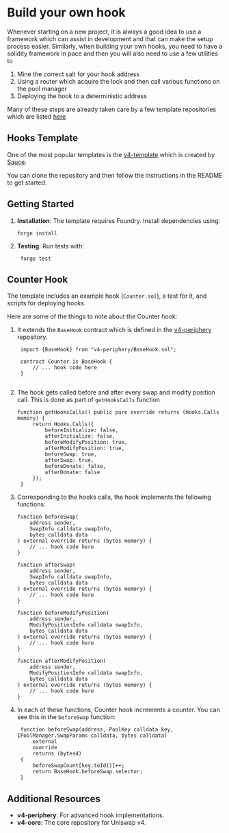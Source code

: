 # Build your own hook
Whenever starting on a new project, it is always a good idea to use a framework which can assist in development and
that can make the setup process easier. Similarly, when building your own hooks, you need to have a solidity framework
in pace and then you will also need to use a few utilities to 
1) Mine the correct salt for your hook address
2) Using a router which acquire the lock and then call various functions on the pool manager
3) Deploying the hook to a deterministic address

Many of these steps are already taken care by a few template repositories which are listed [here](https://uniswaphooks.com/components/hooks/templates)

## Hooks Template 
One of the most popular templates is the [v4-template](https://github.com/uniswapfoundation/v4-template) which is 
created by [Sauce](https://github.com/saucepoint).

You can clone the repository and then follow the instructions in the README to get started.

## Getting Started
1. **Installation**: The template requires Foundry. Install dependencies using:
   ```
   forge install
   ```
2. **Testing**: Run tests with:
   ```
    forge test
   ```
## Counter Hook
The template includes an example hook (`Counter.sol`), a test for it, and scripts for deploying hooks.

Here are some of the things to note about the Counter hook:

1. It extends the `BaseHook` contract which is defined in the [v4-periphery](https://github.com/Uniswap/v4-periphery/blob/main/contracts/BaseHook.sol) repository.
   ```solidity
    import {BaseHook} from "v4-periphery/BaseHook.sol";
    
    contract Counter is BaseHook {
        // ... hook code here
    }
      
   ```
2. The hook gets called before and after every swap and modify position call. This is done as part of `getHooksCalls` function

   ```solidity
   function getHooksCalls() public pure override returns (Hooks.Calls memory) {
        return Hooks.Calls({
            beforeInitialize: false,
            afterInitialize: false,
            beforeModifyPosition: true,
            afterModifyPosition: true,
            beforeSwap: true,
            afterSwap: true,
            beforeDonate: false,
            afterDonate: false
        });
    }
   ```

3. Corresponding to the hooks calls, the hook implements the following functions:
    ```solidity
    function beforeSwap(
        address sender,
        SwapInfo calldata swapInfo,
        bytes calldata data
    ) external override returns (bytes memory) {
        // ... hook code here
    }
    
    function afterSwap(
        address sender,
        SwapInfo calldata swapInfo,
        bytes calldata data
    ) external override returns (bytes memory) {
        // ... hook code here
    }
    
    function beforeModifyPosition(
        address sender,
        ModifyPositionInfo calldata swapInfo,
        bytes calldata data
    ) external override returns (bytes memory) {
        // ... hook code here
    }
    
    function afterModifyPosition(
        address sender,
        ModifyPositionInfo calldata swapInfo,
        bytes calldata data
    ) external override returns (bytes memory) {
        // ... hook code here
    }
   ```
4. In each of these functions, Counter hook increments a counter. You can see this in the `beforeSwap` function:
   ```solidity
    function beforeSwap(address, PoolKey calldata key, IPoolManager.SwapParams calldata, bytes calldata)
        external
        override
        returns (bytes4)
    {
        beforeSwapCount[key.toId()]++;
        return BaseHook.beforeSwap.selector;
    }
   ```

## Additional Resources
- **v4-periphery**: For advanced hook implementations.
- **v4-core**: The core repository for Uniswap v4.




